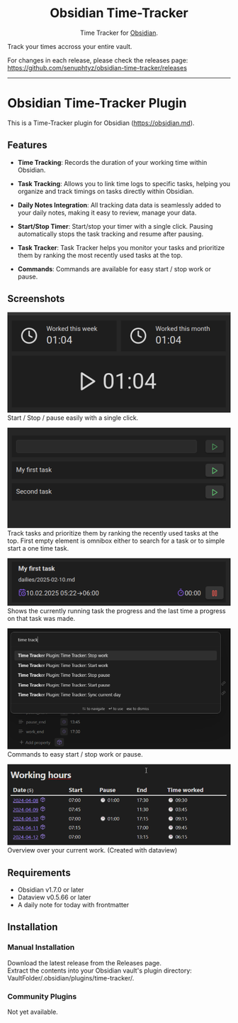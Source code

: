 <h1 align="center">Obsidian Time-Tracker</h1>

<p align="center">Time Tracker for <a href="https://obsidian.md/">Obsidian</a>.</p>

Track your times accross your entire vault. 

For changes in each release, please check the releases page: <https://github.com/senuphtyz/obsidian-time-tracker/releases>

---

# Obsidian Time-Tracker Plugin

This is a Time-Tracker plugin for Obsidian (https://obsidian.md).

## Features

* **Time Tracking**:
  Records the duration of your working time within Obsidian.

* **Task Tracking**:
  Allows you to link time logs to specific tasks, helping you organize and track timings on tasks directly within Obsidian.

* **Daily Notes Integration**:
  All tracking data data is seamlessly added to your daily notes, making it easy to review, manage your data.

* **Start/Stop Timer**:
  Start/stop your timer with a single click. Pausing automatically stops the task tracking and resume after pausing.

* **Task Tracker**:
  Task Tracker helps you monitor your tasks and prioritize them by ranking the most recently used tasks at the top.

* **Commands**:
  Commands are available for easy start / stop work or pause.

## Screenshots

![Worktime tracker](docs/images/work-time-tracker.png)<br  />
Start / Stop / pause easily with a single click.

![Task Tracker](docs/images/task-tracker.png)<br  />
Track tasks and prioritize them by ranking the recently used tasks at the top.
First empty element is omnibox either to search for a task or to simple start a one time task.

![Running Task Tracker](docs/images/running-task-tracker.png)<br   />
Shows the currently running task the progress and the last time a progress on that task was made.

![Commands](docs/images/commands.png)<br />
Commands to easy start / stop work or pause.

![Dataview](docs/images/dataview.png)<br />
Overview over your current work. (Created with dataview)

## Requirements

* Obsidian v1.7.0 or later
* Dataview v0.5.66 or later
* A daily note for today with frontmatter

## Installation

### Manual Installation

Download the latest release from the Releases page.<br />
Extract the contents into your Obsidian vault's plugin directory: VaultFolder/.obsidian/plugins/time-tracker/.

### Community Plugins

Not yet available.

